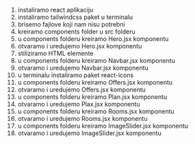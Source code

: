 1. instaliramo react aplikaciju
2. instaliramo tailwindcss paket u terminalu
3. brisemo fajlove koji nam nisu potrebni
4. kreiramo components folder u src folderu
5. u components folderu kreiramo Hero.jsx komponentu
6. otvaramo i uredujemo Hero.jsx komponentu
7. stiliziramo HTML elemente
8. u components folderu kreiramo Navbar.jsx komponentu
9. otvaramo i uredujemo Navbar.jsx komponentu
10. u terminalu instaliramo paket react-icons
11. u components folderu kreiramo Offers.jsx komponentu
12. otvaramo i uredujemo Offers.jsx komponentu
13. u components folderu kreiramo Plan.jsx komponentu
14. otvaramo i uredujemo Plax.jsx komponentu
15. u components folderu kreiramo Rooms.jsx komponentu
16. otvaramo i uredujemo Rooms.jsx komponentu
17. u components folderu kreiramo ImageSlider.jsx komponentu
18. otvaramo i uredujemo ImageSlider.jsx komponentu
